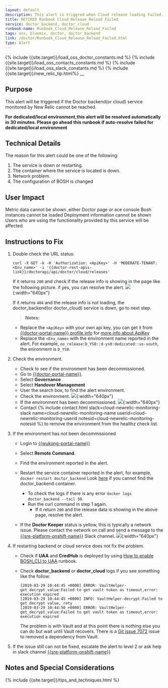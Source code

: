 ```yaml
---
layout: default
description: This alert is triggred when Cloud release loading failed.
title: RETIRED Runbook Cloud Release Reload Failed
service: doctor_backend, doctor_cloud
runbook-name: Runbook_Cloud_Release_Reload_Failed
tags: oss, bluemix, doctor, doctor_backend
link: /doctor/Runbook_Cloud_Release_Reload_Failed.html
type: Alert
---
```


{% include {{site.target}}/load_oss_doctor_constants.md %}
{% include {{site.target}}/load_oss_contacts_constants.md %}
{% include {{site.target}}/load_oss_slack_constants.md %}
{% include {{site.target}}/new_relic_tip.html%}
__

## Purpose

This alert will be triggered if the Doctor backend(or cloud) service monitored by New Relic cannot be reached.

**For dedicated/local environment,this alert will be resolved automatically in 30 minutes.
Please go ahead this runbook if auto-resolve failed for dedicated/local environment**


## Technical Details

The reason for this alert could be one of the following:
  1. The service is down or restarting.
  2. The container where the service is located is down.
  3. Network problem.
  4. The configuration of BOSH is changed

## User Impact
Metric data cannot be shown ,either Doctor page or ace console
Bosh instances cannot be loaded
Deployment information cannot be shown
Users who are using the functionality provided by this service will be affected.

## Instructions to Fix


1. Double check the URL status:

   ```
   curl -X GET -k -H 'Authorization: <ApiKey>' -H 'MODERATE-TENANT: <Env_name>' -i '{{doctor-rest-apis-link}}/doctorapi/api/doctor/cloud/releases'
   ```
   If it returns `200` and check if the release info is showing in the page like the following picture. if yes, you can resolve the alert.
   ![]({{site.baseurl}}/docs/runbooks/doctor/images/doctor/cloud_release.png){:width="640px"}

   If it returns `404` and the release info is not loading, the doctor_backend(or doctor_cloud) service is down, go to next step.

   > **Notes:**
    * Replace the `<ApiKey>` with your own api key, you can get it from [{{doctor-portal-name}} profile info]({{doctor-portal-link}}/#/profile/info) for [more info about ApiKey]({{site.baseurl}}/docs/runbooks/doctor/Runbook_how_to_get_doctor_api_key.html)
    * Replace the `<Env_name>` with the environment name reported in the alert. For example, `no_release:D_YS0::d-ys0:dedicated::us-south`, the enironment is `D_YS0`.

2. Check the environment.
   - Check to see if the environment has been decommissioned.
    * Go to [{{doctor-portal-name}}]({{doctor-portal-link}}).
    * Select **Governance**
    * Select **Handover Management**
    * User the search box, to find the alert environment.
    * Check the environment.
    ![]({{site.baseurl}}/docs/runbooks/doctor/images/doctor/handover/hand_over_to_customer.png){:width="640px"}
   - If the environment has been decommissioned.
     ![]({{site.baseurl}}/docs/runbooks/doctor/images/doctor/handover/decommissioned_env.png){:width="640px"}
   - Contact {% include contact.html slack=cloud-newrelic-monitoring-slack name=cloud-newrelic-monitoring-name userid=cloud-newrelic-monitoring-userid notesid=cloud-newrelic-monitoring-notesid %} to remove the environment from the healthz check list.


3. If the environment has not been decommissioned  
   - Login to [{{wukong-portal-name}}]({{wukong-portal-link}})
   - Select **Remote Command**.
   - Find the environment reported in the alert.
   - Restart the service container reported in the alert, for example, ``docker restart doctor_backend`` Look [here]({{site.baseurl}}/docs/runbooks/doctor/Doctor_backend_container.html) if you cannot find the doctor_backend container.

     * To check the logs if there is any error  `docker logs doctor_backend --tail 50`.
     * Run the curl command in step 1 again.
         - If it return `200` and the release data is showing in the above page, resolve the alert.
   - If the **Doctor Keeper** status is yellow, this is typically a network issue. Please contact the network on call and send a message to the [{{sre-platform-onshift-name}}]({{sre-platform-onshift-link}}) Slack channel.
    ![]({{site.baseurl}}/docs/runbooks/doctor/images/wukong/keeper/inactive_env.png){:width="640px"}


4. If restarting backend or cloud service does not fix the problem.

    * Check if **UAA** and **CredHub** is deployed by using [How to enable BOSH_CLI to UAA]({{site.baseurl}}/docs/runbooks/doctor/Runbook_How_to_enable_bosh_cli_to_uaa.html) runbook.

    * Check **doctor_backend** or **doctor_cloud** logs if you see something like the follow:
      ```
      [2019-03-29 10:44:45 +0000] ERROR: VaultHelper-get_decrypt_value:Failed to get vault token as timeout,error: execution expired
      [2019-03-29 10:44:45 +0000] INFO: VaultHelper-decrypt:Failed to get decrypt value, rety
      [2019-03-29 10:44:50 +0000] ERROR: VaultHelper-get_decrypt_value:Failed to get vault token as timeout,error: execution expired
      ```
      The problem is with Vault and at this point there is nothing else you can do but wait until Vault recovers. There is a [Git issue 7072](https://github.ibm.com/cloud-sre/ToolsPlatform/issues/7072) issue to removed a dependency from Vault.

5. If the issue still can not be fixed,  escalate the alert to level 2 or ask help in slack channel [{{sre-platform-onshift-name}}]({{sre-platform-onshift-link}})

## Notes and Special Considerations

{% include {{site.target}}/tips_and_techniques.html %}
